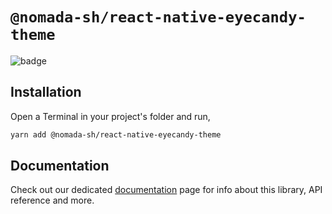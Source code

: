 # `@nomada-sh/react-native-eyecandy-theme`

  ![badge](https://img.shields.io/npm/v/@nomada-sh/react-native-eyecandy-theme.svg?style=flat-square)

## Installation

Open a Terminal in your project's folder and run,

```sh
yarn add @nomada-sh/react-native-eyecandy-theme
```

## Documentation

Check out our dedicated [documentation](https://eyecandy.nomada.cloud/docs/theme) page for info about this library, API reference and more.
